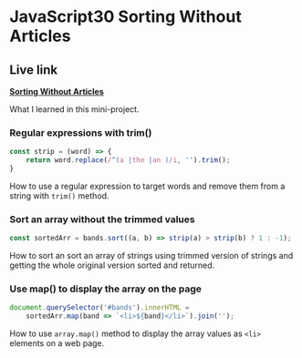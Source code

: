 # JavaScript30 Sorting Without Articles

## Live link
**[Sorting Without Articles](https://rawcdn.githack.com/Redvanisation/JavaScript-30/b22e2a0a629efafead1730d14bdc9a3c53aeabd7/17.Sorting-Without-Articles/index.html)**

What I learned in this mini-project.

### Regular expressions with trim()

``` javascript
const strip = (word) => {
    return word.replace(/^(a |the |an )/i, '').trim();
}
```
How to use a regular expression to target words and remove them from a string with `trim()` method.

### Sort an array without the trimmed values

``` javascript
const sortedArr = bands.sort((a, b) => strip(a) > strip(b) ? 1 : -1);
```

How to sort an sort an array of strings using trimmed version of strings and getting the whole original version sorted and returned.

### Use map() to display the array on the page

``` JavaScript
document.querySelector('#bands').innerHTML = 
    sortedArr.map(band => `<li>${band}</li>`).join('');
```

How to use `array.map()` method to display the array values as `<li>` elements on a web page.
